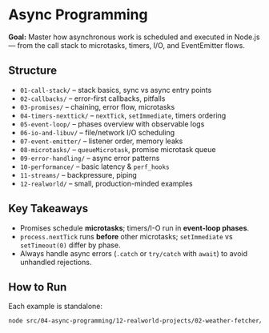 # Async Programming

**Goal:** Master how asynchronous work is scheduled and executed in Node.js — from the call stack to microtasks, timers, I/O, and EventEmitter flows.

## Structure
- `01-call-stack/` – stack basics, sync vs async entry points
- `02-callbacks/` – error-first callbacks, pitfalls
- `03-promises/` – chaining, error flow, microtasks
- `04-timers-nexttick/` – `nextTick`, `setImmediate`, timers ordering
- `05-event-loop/` – phases overview with observable logs
- `06-io-and-libuv/` – file/network I/O scheduling
- `07-event-emitter/` – listener order, memory leaks
- `08-microtasks/` – `queueMicrotask`, promise microtask queue
- `09-error-handling/` – async error patterns
- `10-performance/` – basic latency & `perf_hooks`
- `11-streams/` – backpressure, piping
- `12-realworld/` – small, production-minded examples

## Key Takeaways
- Promises schedule **microtasks**; timers/I-O run in **event-loop phases**.
- `process.nextTick` runs **before** other microtasks; `setImmediate` vs `setTimeout(0)` differ by phase.
- Always handle async errors (`.catch` or `try/catch` with `await`) to avoid unhandled rejections.

## How to Run
Each example is standalone:
```bash
node src/04-async-programming/12-realworld-projects/02-weather-fetcher/weather-fetcher.js